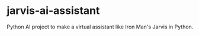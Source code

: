 # jarvis-ai-assistant
Python AI project to make a virtual assistant like Iron Man's Jarvis in Python. 

